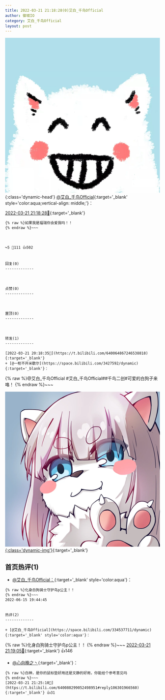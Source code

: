 ```yaml
---
title: 2022-03-21 21:18:28(0)艾白_千鸟Official
author: 御坂IO
category: 艾白_千鸟Official
layout: post
---
```


![img](/images/9ae8b9445fd0665cc014d9080156a45271be73c6.jpg){:class='dynamic-head'}
[@艾白_千鸟Official](https://space.bilibili.com/334537711/dynamic){:target='_blank' style='color:aqua;vertical-align: middle;'}：

[2022-03-21 21:18:28🔗](https://t.bilibili.com/640080299052498951){:target='_blank'}

~~~
{% raw %}如果我是福瑞你会爱我吗！！
{% endraw %}~~~



↪️5 💬111 👍502


回复(0)
-------------



点赞(0)
-------------



置顶(0)
-------------



转发(1)
-------------

[2022-03-21 20:18:35🔗](https://t.bilibili.com/640064867246538818){:target='_blank'}
+ [@一枪不开米歇尔](https://space.bilibili.com/3427592/dynamic){:target='_blank'}：
~~~
{% raw %}@艾白_千鸟Official #艾白_千鸟Official##千鸟二创#可爱的白狗子来咯！
{% endraw %}~~~


[![img](/images/2f70d9377fbb1559b43ee4043fe6412f38f974a8.png){:class='dynamic-img'}](/images/2f70d9377fbb1559b43ee4043fe6412f38f974a8.png){:target='_blank'}




首页热评(1)
-------------

+ [@艾白_千鸟Official：](https://space.bilibili.com/334537711/dynamic){:target='_blank' style='color:aqua'}：
~~~
{% raw %}化身白狗骑士守护鸟p公主！！
{% endraw %}~~~
2022-06-15 19:44:45


热评(2)
-------------

+ [@艾白_千鸟Official](https://space.bilibili.com/334537711/dynamic){:target='_blank' style='color:aqua'}：
~~~
{% raw %}化身白狗骑士守护鸟p公主！！
{% endraw %}~~~
[2022-03-21 21:19:05🔗](https://t.bilibili.com/640080299052498951#reply106301247072){:target='_blank'} 👍146
+ [@心向晚之丶](https://space.bilibili.com/95758131/dynamic){:target='_blank'}：
~~~
{% raw %}白神，是你的鼠标垫好用还是文静的好用，你能给个参考意见吗
{% endraw %}~~~
[2022-03-21 21:25:10🔗](https://t.bilibili.com/640080299052498951#reply106301966560){:target='_blank'} 👍31


